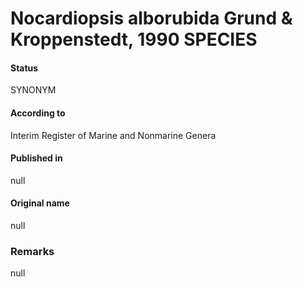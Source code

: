 # Nocardiopsis alborubida Grund & Kroppenstedt, 1990 SPECIES

#### Status
SYNONYM

#### According to
Interim Register of Marine and Nonmarine Genera

#### Published in
null

#### Original name
null

### Remarks
null